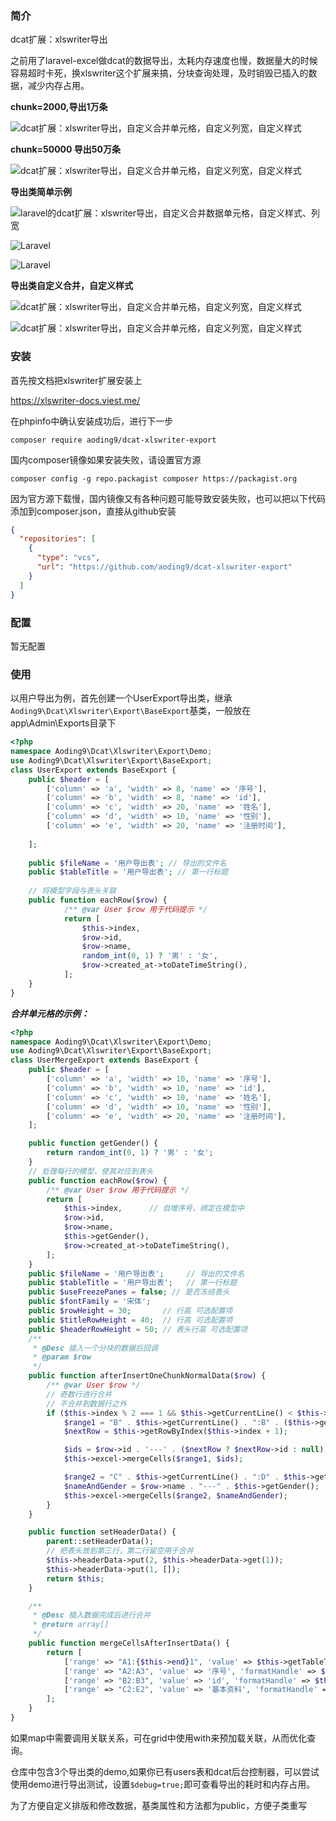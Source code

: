 ### 简介

dcat扩展：xlswriter导出

之前用了laravel-excel做dcat的数据导出，太耗内存速度也慢，数据量大的时候容易超时卡死，换xlswriter这个扩展来搞，分块查询处理，及时销毁已插入的数据，减少内存占用。

**chunk=2000,导出1万条**

![dcat扩展：xlswriter导出，自定义合并单元格，自定义列宽，自定义样式](https://cdn.learnku.com/uploads/images/202306/14/78338/pG9P3d6acx.png!large)

**chunk=50000 导出50万条**

![dcat扩展：xlswriter导出，自定义合并单元格，自定义列宽，自定义样式](https://cdn.learnku.com/uploads/images/202306/14/78338/9WcH75QDKd.png!large)

**导出类简单示例**

![laravel的dcat扩展：xlswriter导出，自定义合并数据单元格，自定义样式、列宽](https://cdn.learnku.com/uploads/images/202306/15/78338/azHOlbahyX.png!large)


![Laravel](https://cdn.learnku.com/uploads/images/202306/08/78338/1EjVb0begV.png!large)

![Laravel](https://cdn.learnku.com/uploads/images/202306/08/78338/PKyLtlX9DV.png!large)

**导出类自定义合并，自定义样式**


![dcat扩展：xlswriter导出，自定义合并单元格，自定义列宽，自定义样式](https://cdn.learnku.com/uploads/images/202306/15/78338/XqCcdRjK0H.png!large)


![dcat扩展：xlswriter导出，自定义合并单元格，自定义列宽，自定义样式](https://cdn.learnku.com/uploads/images/202306/15/78338/VA8qPNr1kR.png!large)

### 安装

首先按文档把xlswriter扩展安装上

https://xlswriter-docs.viest.me/

在phpinfo中确认安装成功后，进行下一步

`composer require aoding9/dcat-xlswriter-export`

国内composer镜像如果安装失败，请设置官方源

`composer config -g repo.packagist composer https://packagist.org`

因为官方源下载慢，国内镜像又有各种问题可能导致安装失败，也可以把以下代码添加到composer.json，直接从github安装
```json
{
  "repositories": [
    {
      "type": "vcs",
      "url": "https://github.com/aoding9/dcat-xlswriter-export"
    }
  ]
}
```


### 配置

暂无配置


### 使用

以用户导出为例，首先创建一个UserExport导出类，继承`Aoding9\Dcat\Xlswriter\Export\BaseExport`基类，一般放在app\Admin\Exports目录下
```php
<?php
namespace Aoding9\Dcat\Xlswriter\Export\Demo;
use Aoding9\Dcat\Xlswriter\Export\BaseExport;
class UserExport extends BaseExport {
    public $header = [
        ['column' => 'a', 'width' => 8, 'name' => '序号'],
        ['column' => 'b', 'width' => 8, 'name' => 'id'],
        ['column' => 'c', 'width' => 20, 'name' => '姓名'],
        ['column' => 'd', 'width' => 10, 'name' => '性别'],
        ['column' => 'e', 'width' => 20, 'name' => '注册时间'],
    
    ];
    
    public $fileName = '用户导出表'; // 导出的文件名
    public $tableTitle = '用户导出表'; // 第一行标题
    
    // 将模型字段与表头关联
    public function eachRow($row) {
            /** @var User $row 用于代码提示 */
            return [
                $this->index,
                $row->id,
                $row->name,
                random_int(0, 1) ? '男' : '女',
                $row->created_at->toDateTimeString(),
            ];
    }
}
```

***合并单元格的示例：***
```php
<?php
namespace Aoding9\Dcat\Xlswriter\Export\Demo;
use Aoding9\Dcat\Xlswriter\Export\BaseExport;
class UserMergeExport extends BaseExport {
    public $header = [
        ['column' => 'a', 'width' => 10, 'name' => '序号'],
        ['column' => 'b', 'width' => 10, 'name' => 'id'],
        ['column' => 'c', 'width' => 10, 'name' => '姓名'],
        ['column' => 'd', 'width' => 10, 'name' => '性别'],
        ['column' => 'e', 'width' => 20, 'name' => '注册时间'],
    ];

    public function getGender() {
        return random_int(0, 1) ? '男' : '女';
    }
    // 处理每行的模型，使其对应到表头
    public function eachRow($row) {
        /** @var User $row 用于代码提示 */
        return [
            $this->index,      // 自增序号，绑定在模型中
            $row->id,
            $row->name,
            $this->getGender(),
            $row->created_at->toDateTimeString(),
        ];
    }
    public $fileName = '用户导出表';     // 导出的文件名
    public $tableTitle = '用户导出表';   // 第一行标题
    public $useFreezePanes = false; // 是否冻结表头
    public $fontFamily = '宋体';
    public $rowHeight = 30;       // 行高 可选配置项
    public $titleRowHeight = 40;  // 行高 可选配置项
    public $headerRowHeight = 50; // 表头行高 可选配置项
    /**
     * @Desc 插入一个分块的数据后回调
     * @param $row
     */
    public function afterInsertOneChunkNormalData($row) {
        /** @var User $row */
        // 奇数行进行合并
        // 不合并到数据行之外
        if ($this->index % 2 === 1 && $this->getCurrentLine() < $this->completed + $this->startDataRow) {
            $range1 = "B" . $this->getCurrentLine() . ":B" . ($this->getCurrentLine() + 1);
            $nextRow = $this->getRowByIndex($this->index + 1);

            $ids = $row->id . '---' . ($nextRow ? $nextRow->id : null);
            $this->excel->mergeCells($range1, $ids);

            $range2 = "C" . $this->getCurrentLine() . ":D" . $this->getCurrentLine();
            $nameAndGender = $row->name . "---" . $this->getGender();
            $this->excel->mergeCells($range2, $nameAndGender);
        }
    }

    public function setHeaderData() {
        parent::setHeaderData();
        // 把表头放到第三行，第二行留空用于合并
        $this->headerData->put(2, $this->headerData->get(1));
        $this->headerData->put(1, []);
        return $this;
    }

    /**
     * @Desc 插入数据完成后进行合并
     * @return array[]
     */
    public function mergeCellsAfterInsertData() {
        return [
            ['range' => "A1:{$this->end}1", 'value' => $this->getTableTitle(), 'formatHandle' => $this->titleStyle],
            ['range' => "A2:A3", 'value' => '序号', 'formatHandle' => $this->headerStyle],
            ['range' => "B2:B3", 'value' => 'id', 'formatHandle' => $this->headerStyle],
            ['range' => "C2:E2", 'value' => '基本资料', 'formatHandle' => $this->headerStyle],
        ];
    }
}

```

如果map中需要调用关联关系，可在grid中使用with来预加载关联，从而优化查询。

仓库中包含3个导出类的demo,如果你已有users表和dcat后台控制器，可以尝试使用demo进行导出测试，设置`$debug=true;`即可查看导出的耗时和内存占用。

为了方便自定义排版和修改数据，基类属性和方法都为public，方便子类重写



